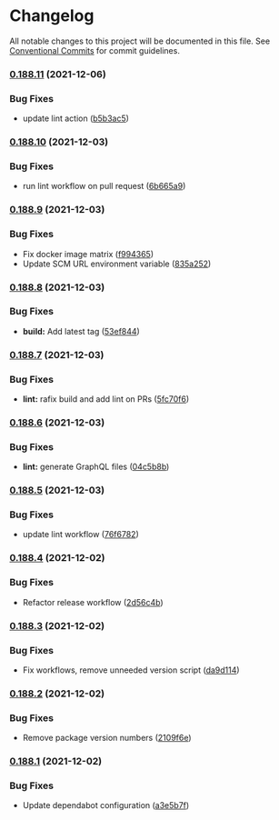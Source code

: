 # Changelog

All notable changes to this project will be documented in this file. See [Conventional Commits](https://conventionalcommits.org) for commit guidelines.

### [0.188.11](https://github.com/ExpediaGroup/insights-explorer/compare/v0.188.10...v0.188.11) (2021-12-06)


### Bug Fixes

* update lint action ([b5b3ac5](https://github.com/ExpediaGroup/insights-explorer/commit/b5b3ac5c593ce2236e3e3834e81a0061215f0f89))

### [0.188.10](https://github.com/ExpediaGroup/insights-explorer/compare/v0.188.9...v0.188.10) (2021-12-03)


### Bug Fixes

* run lint workflow on pull request ([6b665a9](https://github.com/ExpediaGroup/insights-explorer/commit/6b665a90b6b7f3d395eba3ab604cab4730ed4080))

### [0.188.9](https://github.com/ExpediaGroup/insights-explorer/compare/v0.188.8...v0.188.9) (2021-12-03)


### Bug Fixes

* Fix docker image matrix ([f994365](https://github.com/ExpediaGroup/insights-explorer/commit/f994365c9f6fdffc5df395bda601e79835c3a8d6))
* Update SCM URL environment variable ([835a252](https://github.com/ExpediaGroup/insights-explorer/commit/835a252ab7a9011cea99dfe7815e5774c688f426))

### [0.188.8](https://github.com/ExpediaGroup/insights-explorer/compare/v0.188.7...v0.188.8) (2021-12-03)


### Bug Fixes

* **build:** Add latest tag ([53ef844](https://github.com/ExpediaGroup/insights-explorer/commit/53ef84401bb1ebea746063fdcf058ee553709f19))

### [0.188.7](https://github.com/ExpediaGroup/insights-explorer/compare/v0.188.6...v0.188.7) (2021-12-03)


### Bug Fixes

* **lint:** rafix build and add lint on PRs ([5fc70f6](https://github.com/ExpediaGroup/insights-explorer/commit/5fc70f66fa1a840d7b294059cb73f4af311b59a1))

### [0.188.6](https://github.com/ExpediaGroup/insights-explorer/compare/v0.188.5...v0.188.6) (2021-12-03)


### Bug Fixes

* **lint:** generate GraphQL files ([04c5b8b](https://github.com/ExpediaGroup/insights-explorer/commit/04c5b8bef0f22571b887c11b84dcf45e8e9cbe4d))

### [0.188.5](https://github.com/ExpediaGroup/insights-explorer/compare/v0.188.4...v0.188.5) (2021-12-03)


### Bug Fixes

* update lint workflow ([76f6782](https://github.com/ExpediaGroup/insights-explorer/commit/76f6782c60637d063d807a05258eac6e372fbdfc))

### [0.188.4](https://github.com/ExpediaGroup/insights-explorer/compare/v0.188.3...v0.188.4) (2021-12-02)


### Bug Fixes

* Refactor release workflow ([2d56c4b](https://github.com/ExpediaGroup/insights-explorer/commit/2d56c4b71677b36aa881517f864808628853e656))

### [0.188.3](https://github.com/ExpediaGroup/insights-explorer/compare/v0.188.2...v0.188.3) (2021-12-02)


### Bug Fixes

* Fix workflows, remove unneeded version script ([da9d114](https://github.com/ExpediaGroup/insights-explorer/commit/da9d1142c4546d0200e30bd45b03702efdcdf7ce))

### [0.188.2](https://github.com/ExpediaGroup/insights-explorer/compare/v0.188.1...v0.188.2) (2021-12-02)


### Bug Fixes

* Remove package version numbers ([2109f6e](https://github.com/ExpediaGroup/insights-explorer/commit/2109f6e6256ebf7cbd87096160ad938bb1549cb9))

### [0.188.1](https://github.com/ExpediaGroup/insights-explorer/compare/v0.188.0...v0.188.1) (2021-12-02)


### Bug Fixes

* Update dependabot configuration ([a3e5b7f](https://github.com/ExpediaGroup/insights-explorer/commit/a3e5b7f941516ad65efc67391863ace431022b99))
